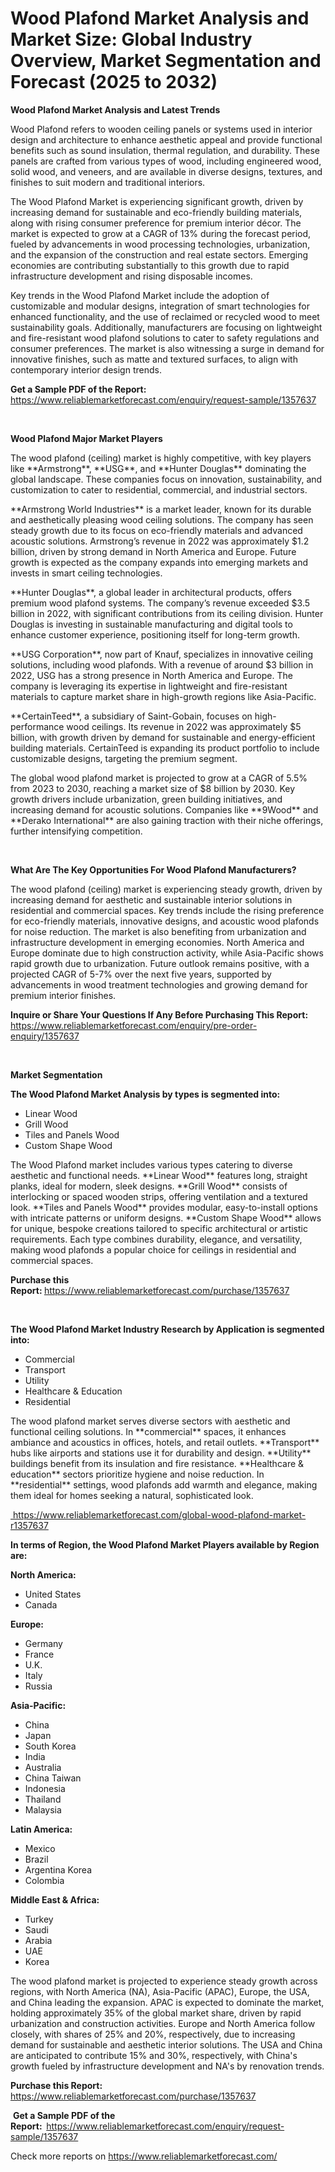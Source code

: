 <p><h1>Wood Plafond Market Analysis and Market Size: Global Industry Overview, Market Segmentation and Forecast (2025 to 2032)</h1></p><p><strong>Wood Plafond Market Analysis and Latest Trends</strong></p>
<p><p>Wood Plafond refers to wooden ceiling panels or systems used in interior design and architecture to enhance aesthetic appeal and provide functional benefits such as sound insulation, thermal regulation, and durability. These panels are crafted from various types of wood, including engineered wood, solid wood, and veneers, and are available in diverse designs, textures, and finishes to suit modern and traditional interiors.</p><p>The Wood Plafond Market is experiencing significant growth, driven by increasing demand for sustainable and eco-friendly building materials, along with rising consumer preference for premium interior décor. The market is expected to grow at a CAGR of 13% during the forecast period, fueled by advancements in wood processing technologies, urbanization, and the expansion of the construction and real estate sectors. Emerging economies are contributing substantially to this growth due to rapid infrastructure development and rising disposable incomes.</p><p>Key trends in the Wood Plafond Market include the adoption of customizable and modular designs, integration of smart technologies for enhanced functionality, and the use of reclaimed or recycled wood to meet sustainability goals. Additionally, manufacturers are focusing on lightweight and fire-resistant wood plafond solutions to cater to safety regulations and consumer preferences. The market is also witnessing a surge in demand for innovative finishes, such as matte and textured surfaces, to align with contemporary interior design trends.</p></p>
<p><strong>Get a Sample PDF of the Report:&nbsp;</strong> <a href="https://www.reliablemarketforecast.com/enquiry/request-sample/1357637?utm_campaign=1743&utm_medium=2&utm_source=Github&utm_content=ia&utm_term=24012025&utm_id=wood-plafond">https://www.reliablemarketforecast.com/enquiry/request-sample/1357637</a></p>
<p>&nbsp;</p>
<p><strong>Wood Plafond Major Market Players</strong></p>
<p><p>The wood plafond (ceiling) market is highly competitive, with key players like **Armstrong**, **USG**, and **Hunter Douglas** dominating the global landscape. These companies focus on innovation, sustainability, and customization to cater to residential, commercial, and industrial sectors.</p><p>**Armstrong World Industries** is a market leader, known for its durable and aesthetically pleasing wood ceiling solutions. The company has seen steady growth due to its focus on eco-friendly materials and advanced acoustic solutions. Armstrong’s revenue in 2022 was approximately $1.2 billion, driven by strong demand in North America and Europe. Future growth is expected as the company expands into emerging markets and invests in smart ceiling technologies.</p><p>**Hunter Douglas**, a global leader in architectural products, offers premium wood plafond systems. The company’s revenue exceeded $3.5 billion in 2022, with significant contributions from its ceiling division. Hunter Douglas is investing in sustainable manufacturing and digital tools to enhance customer experience, positioning itself for long-term growth.</p><p>**USG Corporation**, now part of Knauf, specializes in innovative ceiling solutions, including wood plafonds. With a revenue of around $3 billion in 2022, USG has a strong presence in North America and Europe. The company is leveraging its expertise in lightweight and fire-resistant materials to capture market share in high-growth regions like Asia-Pacific.</p><p>**CertainTeed**, a subsidiary of Saint-Gobain, focuses on high-performance wood ceilings. Its revenue in 2022 was approximately $5 billion, with growth driven by demand for sustainable and energy-efficient building materials. CertainTeed is expanding its product portfolio to include customizable designs, targeting the premium segment.</p><p>The global wood plafond market is projected to grow at a CAGR of 5.5% from 2023 to 2030, reaching a market size of $8 billion by 2030. Key growth drivers include urbanization, green building initiatives, and increasing demand for acoustic solutions. Companies like **9Wood** and **Derako International** are also gaining traction with their niche offerings, further intensifying competition.</p></p>
<p>&nbsp;</p>
<p><strong>What Are The Key Opportunities For Wood Plafond Manufacturers?</strong></p>
<p><p>The wood plafond (ceiling) market is experiencing steady growth, driven by increasing demand for aesthetic and sustainable interior solutions in residential and commercial spaces. Key trends include the rising preference for eco-friendly materials, innovative designs, and acoustic wood plafonds for noise reduction. The market is also benefiting from urbanization and infrastructure development in emerging economies. North America and Europe dominate due to high construction activity, while Asia-Pacific shows rapid growth due to urbanization. Future outlook remains positive, with a projected CAGR of 5-7% over the next five years, supported by advancements in wood treatment technologies and growing demand for premium interior finishes.</p></p>
<p><strong>Inquire or Share Your Questions If Any Before Purchasing This Report:</strong> <a href="https://www.reliablemarketforecast.com/enquiry/pre-order-enquiry/1357637?utm_campaign=1743&utm_medium=2&utm_source=Github&utm_content=ia&utm_term=24012025&utm_id=wood-plafond">https://www.reliablemarketforecast.com/enquiry/pre-order-enquiry/1357637</a></p>
<p>&nbsp;</p>
<p><strong>Market Segmentation</strong></p>
<p><strong>The Wood Plafond Market Analysis by types is segmented into:</strong></p>
<p><ul><li>Linear Wood</li><li>Grill Wood</li><li>Tiles and Panels Wood</li><li>Custom Shape Wood</li></ul></p>
<p><p>The Wood Plafond market includes various types catering to diverse aesthetic and functional needs. **Linear Wood** features long, straight planks, ideal for modern, sleek designs. **Grill Wood** consists of interlocking or spaced wooden strips, offering ventilation and a textured look. **Tiles and Panels Wood** provides modular, easy-to-install options with intricate patterns or uniform designs. **Custom Shape Wood** allows for unique, bespoke creations tailored to specific architectural or artistic requirements. Each type combines durability, elegance, and versatility, making wood plafonds a popular choice for ceilings in residential and commercial spaces.</p></p>
<p><strong>Purchase this Report:&nbsp;</strong><a href="https://www.reliablemarketforecast.com/purchase/1357637?utm_campaign=1743&utm_medium=2&utm_source=Github&utm_content=ia&utm_term=24012025&utm_id=wood-plafond">https://www.reliablemarketforecast.com/purchase/1357637</a></p>
<p>&nbsp;</p>
<p><strong>The Wood Plafond Market Industry Research by Application is segmented into:</strong></p>
<p><ul><li>Commercial</li><li>Transport</li><li>Utility</li><li>Healthcare & Education</li><li>Residential</li></ul></p>
<p><p>The wood plafond market serves diverse sectors with aesthetic and functional ceiling solutions. In **commercial** spaces, it enhances ambiance and acoustics in offices, hotels, and retail outlets. **Transport** hubs like airports and stations use it for durability and design. **Utility** buildings benefit from its insulation and fire resistance. **Healthcare & education** sectors prioritize hygiene and noise reduction. In **residential** settings, wood plafonds add warmth and elegance, making them ideal for homes seeking a natural, sophisticated look.</p></p>
<p><a href="https://www.reliablemarketforecast.com/global-wood-plafond-market-r1357637?utm_campaign=1743&utm_medium=2&utm_source=Github&utm_content=ia&utm_term=24012025&utm_id=wood-plafond">&nbsp;https://www.reliablemarketforecast.com/global-wood-plafond-market-r1357637</a></p>
<p><strong>In terms of Region, the Wood Plafond Market Players available by Region are:</strong></p>
<p>
    <p> <strong> North America: </strong>
        <ul>
            <li>United States</li>
            <li>Canada</li>
        </ul>
        </p> 
    <p> <strong> Europe: </strong>
        <ul>
            <li>Germany</li>
            <li>France</li>
            <li>U.K.</li>
            <li>Italy</li>
            <li>Russia</li>
        </ul>
        </p> 
    <p> <strong> Asia-Pacific: </strong>
        <ul>
            <li>China</li>
            <li>Japan</li>
            <li>South Korea</li>
            <li>India</li>
            <li>Australia</li>
            <li>China Taiwan</li>
            <li>Indonesia</li>
            <li>Thailand</li>
            <li>Malaysia</li>
        </ul>
        </p> 
    <p> <strong> Latin America: </strong>
        <ul>
            <li>Mexico</li>
            <li>Brazil</li>
            <li>Argentina Korea</li>
            <li>Colombia</li>
        </ul>
        </p> 
    <p> <strong> Middle East & Africa: </strong>
        <ul>
            <li>Turkey</li>
            <li>Saudi</li>
            <li>Arabia</li>
            <li>UAE</li>
            <li>Korea</li>
        </ul>
    </p>
    </p>
<p><p>The wood plafond market is projected to experience steady growth across regions, with North America (NA), Asia-Pacific (APAC), Europe, the USA, and China leading the expansion. APAC is expected to dominate the market, holding approximately 35% of the global market share, driven by rapid urbanization and construction activities. Europe and North America follow closely, with shares of 25% and 20%, respectively, due to increasing demand for sustainable and aesthetic interior solutions. The USA and China are anticipated to contribute 15% and 30%, respectively, with China's growth fueled by infrastructure development and NA's by renovation trends.</p></p>
<p><strong>Purchase this Report: </strong><a href="https://www.reliablemarketforecast.com/purchase/1357637?utm_campaign=1743&utm_medium=2&utm_source=Github&utm_content=ia&utm_term=24012025&utm_id=wood-plafond">https://www.reliablemarketforecast.com/purchase/1357637</a></p>
<p>&nbsp;<strong>Get a Sample PDF of the Report:&nbsp;&nbsp;</strong><a href="https://www.reliablemarketforecast.com/enquiry/request-sample/1357637?utm_campaign=1743&utm_medium=2&utm_source=Github&utm_content=ia&utm_term=24012025&utm_id=wood-plafond">https://www.reliablemarketforecast.com/enquiry/request-sample/1357637</a></p>
<p><strong></strong></p>
<p>Check more reports on <a href="https://www.reliablemarketforecast.com/?utm_campaign=1743&utm_medium=2&utm_source=Github&utm_content=ia&utm_term=24012025&utm_id=wood-plafond">https://www.reliablemarketforecast.com/</a></p>